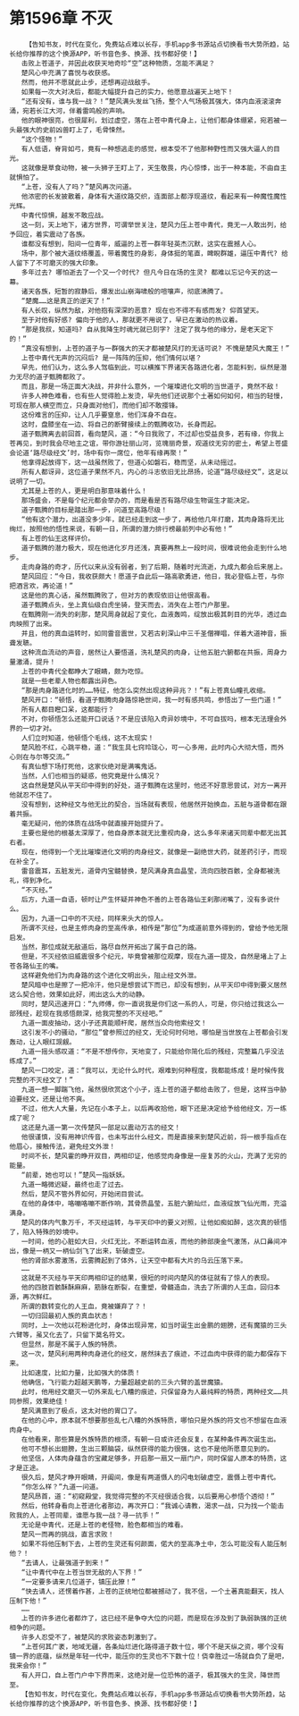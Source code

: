 # 第1596章 不灭
        【告知书友，时代在变化，免费站点难以长存，手机app多书源站点切换看书大势所趋，站长给你推荐的这个换源APP，听书音色多、换源、找书都好使！】
       击败上苍道子，并因此收获天地奇珍“空”这种物质，怎能不满足？
       楚风心中充满了喜悦与收获感。
       然而，他并不愿就此止步，还想再迎战敌手。
       如果每一次大对决后，都能大幅提升自己的实力，他愿意战遍天上地下！
       “还有没有，谁与我一战？！”楚风满头发丝飞扬，整个人气场极其强大，体内血液滚滚奔涌，宛若长江大河，伴着雷鸣般的声响。
       他的眼神很亮，也很犀利，划过虚空，落在上苍中青代身上，让他们都身体绷紧，宛若被一头最强大的史前凶兽盯上了，毛骨悚然。
       “这个怪物！”
       有人低语，脊背如弓，竟有一种想逃走的感觉，根本受不了他那种野性而又强大逼人的目光。
       这就像是草食动物，被一头狮子王盯上了，天生敬畏，内心惊悸，出于一种本能，不由自主就惧怕了。
       “上苍，没有人了吗？”楚风再次问道。
       他浓密的长发披散着，身体有大道纹路交织，连面部上都浮现道纹，看起来有一种魔性魔性光辉。
       中青代惊惧，越发不敢应战。
       这一刻，天上地下，诸方世界，可谓举世关注，楚风力压上苍中青代，竟无一人敢出列，给予回应，着实震动了各族。
       谁都没有想到，阳间一位青年，威逼的上苍一群年轻英杰沉默，这实在震撼人心。
       场中，那个被大道纹络覆盖，带着魔性的身影，身体挺的笔直，睥睨群雄，逼压中青代? 给人留下了不可磨灭的强大印象。
       多年过去? 哪怕逝去了一个又一个时代? 但凡今日在场的生灵? 都难以忘记今天的这一幕。
       诸天各族，短暂的寂静后，爆发出山崩海啸般的喧嚷声，彻底沸腾了。
       “楚魔……这是真正的逆天了！”
       有人长叹，纵然为敌，对他抱有深深的恶意? 现在也不得不有感而发? 仰首望天。
       至于对他有好感? 偏向于他的人，那就更不用说了，早已在激动的热议着。
       “那是我叔，知道吗? 自从我降生时魂光就已刻字? 注定了我与他的缘分，是老天定下的！”
       “真没有想到，上苍的道子与一群强大的天才都被楚风打的无话可说? 不愧是楚风大魔王！”
       上苍中青代无声的沉闷后? 是一阵阵的压抑，他们情何以堪？
       早先，他们认为，这么多人驾临到此，可以横推下界诸天各路进化者，怎能料到，纵然是潜力无尽的道子甄腾都败了。
       而且，那是一场正面大决战，并非什么意外，一个璀璨进化文明的当世道子，竟然不敌！
       许多人神色难看，也有些人觉得脸上发烫，早先他们还说那个土著如何如何，相当的轻慢，可现在那人横空而立，只身面对他们，而他们却不敢撄锋。
       这份难言的压抑，让人几乎要窒息，他们浑身不自在。
       这时，盘膝坐在一边、将自己的断臂接续上的甄腾收功，长身而起。
       道子甄腾离去前回首，看向楚风，道：“今日我败了，不过却也受益良多，若有缘，你我上苍再见，到时我会尽地主之谊，带你游壮丽山河，览瑰丽奇景，观道纹无穷的密土，希望上苍盛会论道‘路尽级经文’时，场中有你一席位，他年有缘再聚！”
       他拿得起放得下，这一战虽然败了，但道心如磐石，稳而坚，从未动摇过。
       所有人都讶异，这位道子果然不凡，内心的斗志依旧无比昂扬，论道“路尽级经文”，这足以说明了一切。
       尤其是上苍的人，更是明白那意味着什么！
       那场盛会，不是每个纪元都会举办的，而是看是否有路尽级生物诞生才能决定。
       道子甄腾的目标是踏出那一步，问道至高路尽级！
       “他有这个潜力，出道没多少年，就已经走到这一步了，再给他几年打磨，其肉身路将无比绚烂，按照他的悟性来说，有朝一日，所谓的潜力排行榜最前列中必有他！”
       有上苍的仙王这样评价。
       道子甄腾的潜力极大，现在他进化岁月还浅，真要再熬上一段时间，很难说他会走到什么地步。
       走肉身路的奇才，历代以来从没有弱者，到了后期，随着时光流逝，九成九都会后来居上。
       楚风回应：“今日，我收获颇大！愿道子自此后一路高歌勇进，他日，我必登临上苍，与你把酒言欢，再论道！”
       这是他的真心话，虽然甄腾败了，但对方的表现依旧让他很高看。
       道子甄腾点头，坐上真仙级白虎坐骑，登天而去，消失在上苍门户那里。
       在甄腾刚一消失的刹那，楚风周身就起了变化，血液轰鸣，绽放出极其刺目的光华，透过血肉映照了出来。
       并且，他的真血运转时，如同雷音震世，又若古刹深山中三千圣僧禅唱，伴着大道神音，振聋发聩。
       这种流血流动的声音，居然让人要悟道，洗礼楚风的肉身，让他五脏六腑都在共振，周身力量激涌，提升！
       上苍的中青代全都睁大了眼睛，颇为吃惊。
       就是一些老辈人物也都露出异色。
       “那是肉身路进化时的……特征，他怎么突然出现这种异兆？！”有上苍真仙瞳孔收缩。
       楚风开口：“顿悟，看道子甄腾肉身路惊艳世间，我一时有感共鸣，参悟出了一些门道！”
       所有人都目瞪口呆，这都能行？
       不对，你顿悟怎么还能开口说话？不是应该陷入奇异妙境中，不可自拔吗，根本无法理会外界的一切才对。
       人们立时知道，他顿悟个毛线，这不太现实！
       楚风脸不红，心跳平稳，道：“我生具七窍玲珑心，可一心多用，此时内心大彻大悟，而外心则在与尔等交流。”
       有真仙想下场打死他，这家伙绝对是满嘴鬼话。
       当然，人们也相当的疑惑，他究竟是什么情况？
       这自然是楚风从平天印中得到的好处，道子甄腾在这里时，他还不好意思尝试，对方一离开他就忍不住了。
       没有想到，这种经文与他无比的契合，当场就有表现，他居然开始换血，五脏与道骨都在跟着共振。
       毫无疑问，他的体质在战场中就直接开始提升了。
       主要也是他的根基太深厚了，他自身原本就无比重视肉身，这么多年来诸天同辈中都无出其右者。
       现在，他得到一个无比璀璨进化文明的肉身经文，就像是一副绝世大药，就差药引子，而现在补全了。
       雷音震耳，五脏发光，道骨内宝髓替换，楚风满身真血晶莹，流向四肢百骸，全身都被洗礼，得到净化。
       “不灭经。”
       后方，九道一自语，顿时让产生怀疑并神色不善的上苍各路仙王刹那闭嘴了，没有多说什么。
       因为，九道一口中的不灭经，同样来头大的惊人。
       所谓不灭经，也是主修肉身的至高传承，相传是“那位”为成道前意外得到的，曾给予他无限启发。
       当然，那位成就无敌道后，路尽自然开拓出了属于自己的路。
       但是，不灭经依旧威震很多个纪元，毕竟曾被那位观摩，现在九道一提及，自然是堵上了上苍各路仙王的嘴。
       这样避免他们为肉身路的这个进化文明出头，阻止经文外泄。
       楚风暗中也是擦了一把冷汗，他只是想尝试下而已，却没有想到，从平天印中得到要义居然这么契合他，效果如此好，闹出这么大的动静。
       同时，楚风迅速开口：“九师傅，你一直说我是你们这一系的人，可是，你只给过我这么一部残经，趁现在我感悟颇深，给我完整的不灭经吧。”
       九道一面皮抽动，这小子还真能顺杆爬，居然当众向他索经文！
       这引发不小的骚动，“那位”曾参照过的经文，无论何时何地，哪怕是当世放在上苍都会引发轰动，让人眼红觊觎。
       九道一摇头感叹道：“不是不想传你，天地变了，只能给你简化后的残经，完整篇几乎没法练成了。”
       楚风一口咬定，道：“我可以，无论什么时代，艰难到何种程度，我都能练成！是时候传我完整的不灭经文了！”
       九道一想一脚踹飞他，虽然很欣赏这个小子，连上苍的道子都给击败了，但是，这样当中胁迫要经文，还是让他不爽。
       不过，他大人大量，先记在小本子上，以后再收拾他，眼下还是决定给予给他经文，万一练成了呢？
       这还是九道一第一次传楚风一部足以震动万古的经文！
       他很谨慎，没有用神识传音，也未写出什么经文，而是直接来到楚风近前，将一根手指点在他眉心，接触传法，避免经文外泄！
       时间不长，楚风霍的睁开双目，两相印证，他感觉肉身像是一座复苏的火山，充满了无穷的能量。
       “前辈，她也可以！”楚风一指妖妖。
       九道一略微迟疑，最终也走了过去。
       然后，楚风不管外界如何，开始闭目尝试。
       在他的身体中，咯嘣咯嘣不断作响，其骨质晶莹，五脏六腑灿烂，血液绽放飞仙光雨，充溢满身。
       楚风的体内气象万千，不灭经运转，与平天印中的要义对照，让他如痴如醉，这次真的顿悟了，陷入特殊的妙境中。
       一时间，他的心脏如大日，火红无比，不断运转血液，而他的肺部庚金气激荡，从口鼻间冲出，像是一柄又一柄仙剑飞了出来，斩破虚空。
       他的肾部水雾激荡，云雾腾起到了体外，让天空中都有大片的乌云压落下来。
       ……
       这就是不灭经与平天印两相印证的结果，很短的时间内楚风的体征就有了惊人的表现。
       他的四肢百骸酥酥麻麻，筋脉在断裂，在重塑，骨髓造血，洗去了所谓的人王血，回归本源，再次鲜红。
       所谓的数转变化的人王血，竟被嫌弃了？！
       一切归回最初人族的真血状态！
       同时，上一次他以花粉进化时，身体出现异常，如当时诞生出金鹏的翅膀，还有魔猿的三头六臂等，虽又化去了，只留下莫名符文。
       但显然，那是不属于人族的特质。
       这一次，楚风利用两种肉身进化的经文，居然抹去了痕迹，不过血肉中获得的能力都保存下来。
       比如速度，比如力量，比如强大的体质！
       他确信，飞行能力超越天鹏等，力量超越史前的三头六臂的盖世魔猿。
       此时，他用经文磨灭一切外来乱七八糟的痕迹，只保留身为人最纯粹的特质，两种经文……共同参照，效果绝佳！
       楚风满意到了极点，这太对他的胃口了。
       在他的心中，原本就不想要那些乱七八糟的外族特质，哪怕只是外族的符文也不想留在血液肉身中。
       在他看来，那些算是外族特质的根须，有朝一日或许还会反复，在某种条件再次诞生出。
       他可不想长出翅膀，生出三颗脑袋，纵然获得的能力很强，这也不是他所愿意见到的。
       他坚信，人体肉身蕴含的宝藏足够多，开启那一扇又一扇门户，同时保留人原本的特质，这才是正途。
       很久后，楚风才睁开眼睛，开阖间，像是有两道慑人的闪电划破虚空，震慑上苍中青代。
       “你怎么样？”九道一问道。
       楚风昂首，道：“初窥殿堂，我觉得完整的不灭经很适合我，以后要用心参悟个透彻！”
       然后，他转身看向上苍进化者那边，再次开口：“我诚心请教，渴求一战，只为找一个能击败我的人，上苍同辈，谁愿与我一战？寻一抗手！”
       无论是中青代，还是上苍的老怪物，脸色都相当的难看。
       楚风一而再的挑战，直言求败！
       如果不将他压制下去，上苍的生灵还有何颜面，偌大的至高净土中，怎么可能没有人能压制他？！
       “去请人，让最强道子到来！”
       “让中青代中在上苍当世无敌的人下界！”
       “一定要多请来几位道子，镇压此獠！”
       “快去请人，还愣着作甚，上苍的正统地位都被撼动了，我不信，一个土著真能翻天，找人压制下他！”
       ……
       上苍的许多进化者都炸了，这已经不是争夺大位的问题，而是现在涉及到了孰弱孰强的正统相争的问题。
       许多人忍受不了，被楚风的求败姿态刺激到了。
       “上苍何其广袤，地域无疆，各条灿烂进化路得道子数十位，哪个不是天纵之资，哪个没有镇一界的底蕴，纵然是年轻一代中，能压你的生灵也不下数十位！侥幸胜过一场就自负了是吧，我来会你！”
       有人开口，自上苍门户中下界而来，这绝对是一位恐怖的道子，极其强大的生灵，降世而至。
       【告知书友，时代在变化，免费站点难以长存，手机app多书源站点切换看书大势所趋，站长给你推荐的这个换源APP，听书音色多、换源、找书都好使！】